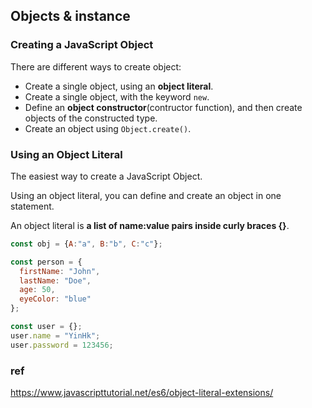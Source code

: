 ## Objects & instance

### Creating a JavaScript Object

There are different ways to create object:
- Create a single object, using an **object literal**.
- Create a single object, with the keyword `new`.
- Define an **object constructor**(contructor function), and then create objects of the constructed type.
- Create an object using `Object.create()`.


### Using an Object Literal
The easiest way to create a JavaScript Object.

Using an object literal, you can define and create an object in one statement.

An object literal is **a list of name:value pairs inside curly braces {}**.

```js
const obj = {A:"a", B:"b", C:"c"};

const person = {
  firstName: "John",
  lastName: "Doe",
  age: 50,
  eyeColor: "blue"
};

const user = {};
user.name = "YinHk";
user.password = 123456;
```



### ref
https://www.javascripttutorial.net/es6/object-literal-extensions/

